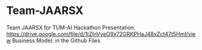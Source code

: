 # Team-JAARSX
Team JAARSX for TUM-AI Hackathon
Presentation:
https://drive.google.com/file/d/1tZlnVyeO9x72GRKPHaJ48xZct47t5HmI/view
Business Model:
in the Github Files

